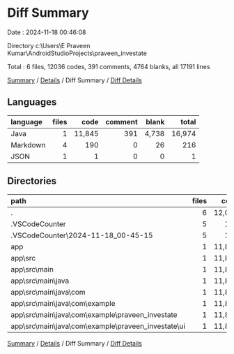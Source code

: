 # Diff Summary

Date : 2024-11-18 00:46:08

Directory c:\\Users\\E Praveen Kumar\\AndroidStudioProjects\\praveen_investate

Total : 6 files,  12036 codes, 391 comments, 4764 blanks, all 17191 lines

[Summary](results.md) / [Details](details.md) / Diff Summary / [Diff Details](diff-details.md)

## Languages
| language | files | code | comment | blank | total |
| :--- | ---: | ---: | ---: | ---: | ---: |
| Java | 1 | 11,845 | 391 | 4,738 | 16,974 |
| Markdown | 4 | 190 | 0 | 26 | 216 |
| JSON | 1 | 1 | 0 | 0 | 1 |

## Directories
| path | files | code | comment | blank | total |
| :--- | ---: | ---: | ---: | ---: | ---: |
| . | 6 | 12,036 | 391 | 4,764 | 17,191 |
| .VSCodeCounter | 5 | 191 | 0 | 26 | 217 |
| .VSCodeCounter\\2024-11-18_00-45-15 | 5 | 191 | 0 | 26 | 217 |
| app | 1 | 11,845 | 391 | 4,738 | 16,974 |
| app\\src | 1 | 11,845 | 391 | 4,738 | 16,974 |
| app\\src\\main | 1 | 11,845 | 391 | 4,738 | 16,974 |
| app\\src\\main\\java | 1 | 11,845 | 391 | 4,738 | 16,974 |
| app\\src\\main\\java\\com | 1 | 11,845 | 391 | 4,738 | 16,974 |
| app\\src\\main\\java\\com\\example | 1 | 11,845 | 391 | 4,738 | 16,974 |
| app\\src\\main\\java\\com\\example\\praveen_investate | 1 | 11,845 | 391 | 4,738 | 16,974 |
| app\\src\\main\\java\\com\\example\\praveen_investate\\ui | 1 | 11,845 | 391 | 4,738 | 16,974 |

[Summary](results.md) / [Details](details.md) / Diff Summary / [Diff Details](diff-details.md)